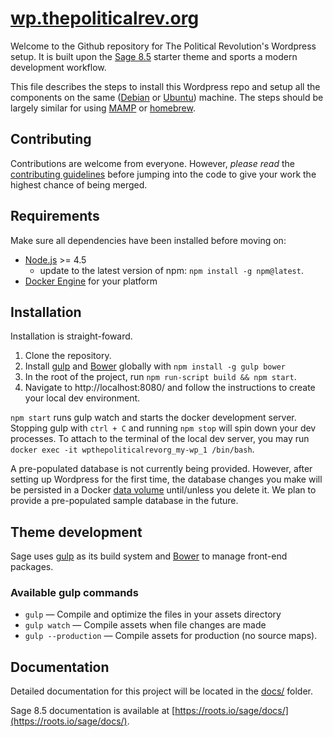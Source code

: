 # [wp.thepoliticalrev.org](https://github.com/politicalrev/wp.thepoliticalrev.org)

Welcome to the Github repository for The Political Revolution's Wordpress setup. It is built upon the [Sage 8.5](https://github.com/roots/sage/releases/latest) starter theme and sports a modern development workflow.

This file describes the steps to install this Wordpress repo and setup all the components on the same ([Debian](https://www.debian.org/) or [Ubuntu](https://www.ubuntu.com/)) machine. The steps should be largely similar for using [MAMP](https://www.mamp.info/en/) or [homebrew](http://brew.sh/).


## Contributing

Contributions are welcome from everyone. However, *please read* the [contributing guidelines](https://github.com/politicalrev/wp.thepoliticalrev.org/blob/master/CONTRIBUTING.md) before
jumping into the code to give your work the highest chance of being merged.

## Requirements

Make sure all dependencies have been installed before moving on:

* [Node.js](http://nodejs.org/) >= 4.5
  * update to the latest version of npm: `npm install -g npm@latest`.
* [Docker Engine](https://docs.docker.com/engine/installation/#on-linux) for your platform


## Installation

Installation is straight-foward.

1. Clone the repository.
1. Install [gulp](http://gulpjs.com) and [Bower](http://bower.io/) globally with `npm install -g gulp bower`
2. In the root of the project, run `npm run-script build && npm start`.
3. Navigate to http://localhost:8080/ and follow the instructions to create your local dev environment.

`npm start` runs gulp watch and starts the docker development server. Stopping gulp with `ctrl + C` and running `npm stop` will spin down your dev processes. To attach to the terminal of the local dev server, you may run `docker exec -it wpthepoliticalrevorg_my-wp_1 /bin/bash`. 

A pre-populated database is not currently being provided. However, after setting up Wordpress for the first time, the database changes you make will be persisted in a Docker [data volume](https://docs.docker.com/engine/tutorials/dockervolumes/#data-volumes)
 until/unless you delete it. We plan to provide a pre-populated sample database in the future.

## Theme development

Sage uses [gulp](http://gulpjs.com/) as its build system and [Bower](http://bower.io/) to manage front-end packages.

### Available gulp commands

* `gulp` — Compile and optimize the files in your assets directory
* `gulp watch` — Compile assets when file changes are made
* `gulp --production` — Compile assets for production (no source maps).

## Documentation

Detailed documentation for this project will be located in the [docs/](https://github.com/politicalrev/wp.thepoliticalrev.org/tree/master/docs) folder.

Sage 8.5 documentation is available at [https://roots.io/sage/docs/](https://roots.io/sage/docs/).


